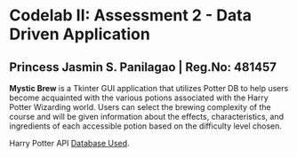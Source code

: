 # Codelab II: Assessment 2 - Data Driven Application

## Princess Jasmin S. Panilagao | Reg.No: 481457

**Mystic Brew** is a Tkinter GUI application that utilizes Potter DB to help users become acquainted with the various potions associated with the Harry Potter Wizarding world. Users can select the brewing complexity of the course and will be given information about the effects, characteristics, and ingredients of each accessible potion based on the difficulty level chosen.

Harry Potter API [Database Used](https://potterdb.com/).